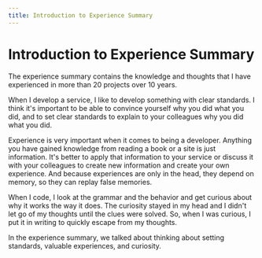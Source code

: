```yaml
---
title: Introduction to Experience Summary
---
```


# Introduction to Experience Summary
The experience summary contains the knowledge and thoughts that I have experienced in more than 20 projects over 10 years.

When I develop a service, I like to develop something with clear standards. I think it's important to be able to convince yourself why you did what you did, and to set clear standards to explain to your colleagues why you did what you did.

Experience is very important when it comes to being a developer. Anything you have gained knowledge from reading a book or a site is just information. It's better to apply that information to your service or discuss it with your colleagues to create new information and create your own experience. And because experiences are only in the head, they depend on memory, so they can replay false memories.

When I code, I look at the grammar and the behavior and get curious about why it works the way it does. The curiosity stayed in my head and I didn't let go of my thoughts until the clues were solved. So, when I was curious, I put it in writing to quickly escape from my thoughts.

In the experience summary, we talked about thinking about setting standards, valuable experiences, and curiosity.
